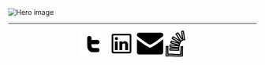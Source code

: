 <img src="https://user-images.githubusercontent.com/43137727/87554878-55045300-c6d2-11ea-9d82-68df1c10f929.png" alt="Hero image">

<!--
**pbaderia01/pbaderia01** is a ✨ _special_ ✨ repository because its `README.md` (this file) appears on your GitHub profile.

Here are some ideas to get you started:

- 🔭 I’m currently working on ...
- 🌱 I’m currently learning ...
- 👯 I’m looking to collaborate on ...
- 🤔 I’m looking for help with ...
- 💬 Ask me about ...
- 📫 How to reach me: ...
- 😄 Pronouns: ...
- ⚡ Fun fact: ...
-->

<hr>

<p align="center">
  <p align="center">
    <a href="https://twitter.com/piyushbaderia" alt="Twitter"><img src="https://github.com/pbaderia01/pbaderia01/blob/master/assets/twitter.svg"></a>
    <a href="https://www.linkedin.com/in/baderiapiyush" alt="Linkedin"><img src="https://github.com/pbaderia01/pbaderia01/blob/master/assets/linkedin.svg"></a>
    <a href="mailto:piyush.baderia@outlook.com" alt="Contact me"><img src="https://github.com/pbaderia01/pbaderia01/blob/master/assets/email.svg"></a>
    <a href="https://stackoverflow.com/story/piyushbaderia" alt="Contact me"><img src="https://github.com/pbaderia01/pbaderia01/blob/master/assets/stackover.svg"></a>
</p>
